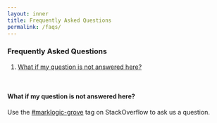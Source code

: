 ```yaml
---
layout: inner
title: Frequently Asked Questions
permalink: /faqs/
---
```


### Frequently Asked Questions

1. [What if my question is not answered here?](#what-if-my-question-is-not-answered-here)

<br>

#### What if my question is not answered here?
Use the [#marklogic-grove](https://stackoverflow.com/questions/ask?tags=marklogic-grove) tag on StackOverflow to ask us a question.

<br>

